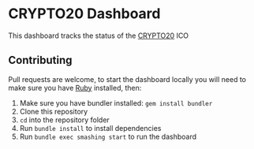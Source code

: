 # CRYPTO20 Dashboard

This dashboard tracks the status of the [CRYPTO20](https://www.crypto20.com) ICO

## Contributing

Pull requests are welcome, to start the dashboard locally you will need to make sure you have [Ruby](https://www.ruby-lang.org/en/downloads/) installed, then:

  1. Make sure you have bundler installed: `gem install bundler`
  1. Clone this repository
  1. `cd` into the repository folder
  1. Run `bundle install` to install dependencies
  1. Run `bundle exec smashing start` to run the dashboard
